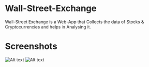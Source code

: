 # Wall-Street-Exchange
Wall-Street Exchange is a Web-App that Collects the data of Stocks & Cryptocurrencies and helps in Analysing it.

# Screenshots
![Alt text](https://github.com/karansuneja111/Project-Wall-Street-Exchange/blob/main/Screenshots/2.png?raw=true!)
![Alt text](https://github.com/karansuneja111/Project-Wall-Street-Exchange/blob/main/Screenshots/1.png?raw=true!)

